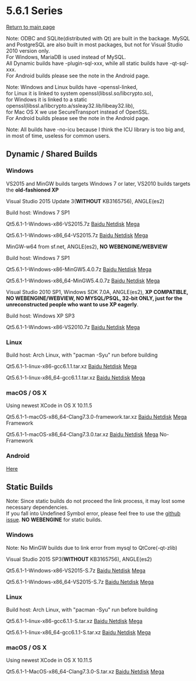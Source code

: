 # 5.6.1 Series

[Return to main page](index.md)

Note: ODBC and SQLite(distributed with Qt) are built in the backage. MySQL and PostgreSQL are also built in most packages, but not for Visual Studio 2010 version only.  
For Windows, MariaDB is used instead of MySQL.   
All Dynamic builds have -plugin-sql-xxx, while all static builds have -qt-sql-xxx.   
For Android builds please see the note in the Android page.

Note: Windows and Linux builds have -openssl-linked,  
for Linux it is linked to system openssl(libssl.so/libcrypto.so),   
for Windows it is linked to a static openssl(libssl.a/libcrypto.a/ssleay32.lib/libeay32.lib),   
for Mac OS X we use SecureTransport instead of OpenSSL.   
For Android builds please see the note in the Android page.

Note: All builds have -no-icu because I think the ICU library is too big and, in most of time, useless for common users.

## Dynamic / Shared Builds

### Windows

VS2015 and MinGW builds targets Windows 7 or later, VS2010 builds targets the __old-fashioned XP__

Visual Studio 2015 Update 3(__WITHOUT__ KB3165756), ANGLE(es2)

Build host: Windows 7 SP1

Qt5.6.1-1-Windows-x86-VS2015.7z [Baidu Netdisk](http://pan.baidu.com/s/1eRRa3sQ) [Mega](https://mega.nz/#!oExTTDIS!RFNwlTNqir6h_BGxkagLGHkzdYMQCYPk10itS6Gkzh4)

Qt5.6.1-1-Windows-x86_64-VS2015.7z [Baidu Netdisk](http://pan.baidu.com/s/1pLpKDYj) [Mega](https://mega.nz/#!ZJYAHJrQ!WAAKDptGu__aJmQ5ZnxmmXHBQIqi0_6DUy0OdthdkSs)

MinGW-w64 from sf.net, ANGLE(es2), __NO WEBENGINE/WEBVIEW__

Build host: Windows 7 SP1

Qt5.6.1-1-Windows-x86-MinGW5.4.0.7z [Baidu Netdisk](http://pan.baidu.com/s/1jIAnBz4) [Mega](https://mega.nz/#!ZFwGUKpR!fG4WHP8o_OvAxGUbpnf___XzR2hpJXEtrrJ3A9YsC1Q)

Qt5.6.1-1-Windows-x86_64-MinGW5.4.0.7z [Baidu Netdisk](http://pan.baidu.com/s/1bpiH6Pp) [Mega](https://mega.nz/#!FVo2lSCQ!m5cfulkIUz9Bxav28uNOwBzeg_JtSOCUUc6vR7jidyw)

Visual Studio 2010 SP1, Windows SDK 7.0A, ANGLE(es2), __XP COMPATIBLE, NO WEBENGINE/WEBVIEW, NO MYSQL/PSQL, 32-bit ONLY, just for the unreconstructed people who want to use XP eagerly__.

Build host: Windows XP SP3

Qt5.6.1-1-Windows-x86-VS2010.7z [Baidu Netdisk](http://pan.baidu.com/s/1dF1AwMX) [Mega](https://mega.nz/#!hQpHXRIQ!LeGhqotSV-FcUxYEq2j2SGINvoS420qDhc5v6S5y-hA)

### Linux

Build host: Arch Linux, with "pacman -Syu" run before building

Qt5.6.1-1-linux-x86-gcc6.1.1.tar.xz [Baidu Netdisk](http://pan.baidu.com/s/1bp9fUFX) [Mega](https://mega.nz/#!1ABDwRiI!100Rbqx5x1nO3dCED6jURwDDMEZ_48X-dklhAkjY3F4)

Qt5.6.1-1-linux-x86_64-gcc6.1.1.tar.xz [Baidu Netdisk](http://pan.baidu.com/s/1i5vw6od) [Mega](https://mega.nz/#!Ud5glBhb!aKV5gjvzRHiIpCqfeRw_BsJYUA1HV121Fneh5NA0NTU)

### macOS / OS X

Using newest XCode in OS X 10.11.5

Qt5.6.1-1-macOS-x86_64-Clang7.3.0-framework.tar.xz [Baidu Netdisk](http://pan.baidu.com/s/1o7HWIOq) [Mega](https://mega.nz/#!hUAmDCaQ!ds4keLK9xaJFXFfMJ5oHVZyEMIt-G8VHmzQg90SVGeM)  Framework

Qt5.6.1-1-macOS-x86_64-Clang7.3.0.tar.xz [Baidu Netdisk](http://pan.baidu.com/s/1nuC9cMl) [Mega](https://mega.nz/#!wERFHAwL!yxG5IS8ABZkCgtXpFu524GOyoH3z6zKp9g4xXnToylc)  No-Framework

### Android

[Here](5.6.1-1-android.md)

## Static Builds

Note: Since static builds do not proceed the link process, it may lost some necessary dependencies.   
If you fall into Undefined Symbol error, please feel free to use the [github issue](https://github.com/Fsu0413/QtCompile/issues). __NO WEBENGINE__ for static builds.

### Windows

Note: No MinGW builds due to link error from mysql to QtCore(-qt-zlib)

Visual Studio 2015 SP3(__WITHOUT__ KB3165756), ANGLE(es2)

Qt5.6.1-1-Windows-x86-VS2015-S.7z [Baidu Netdisk](http://pan.baidu.com/s/1jIi3unW) [Mega](https://mega.nz/#!sAoxxSha!V5BTBh7H5mVUjWPK80MgMshF2jfvXw8SWpgwC5rCR7U)

Qt5.6.1-1-Windows-x86_64-VS2015-S.7z [Baidu Netdisk](http://pan.baidu.com/s/1o7HWLF8) [Mega](https://mega.nz/#!FIokDAyZ!yUHFvqYGI0S6pVkx4VSRxr8daOcOCO7oESmx-sGqep8)

### Linux

Build host: Arch Linux, with "pacman -Syu" run before building

Qt5.6.1-1-linux-x86-gcc6.1.1-S.tar.xz [Baidu Netdisk](http://pan.baidu.com/s/1o8cV3ho) [Mega](https://mega.nz/#!lMpzDYyS!JPgv0Oih7agKaeHv14sx46810x8RHqk9BlHNAh0gr2U)

Qt5.6.1-1-linux-x86_64-gcc6.1.1-S.tar.xz [Baidu Netdisk](http://pan.baidu.com/s/1gfsIKDH) [Mega](https://mega.nz/#!0UYwHbjT!653SHfLOSbI8l4tYieuBoqy4gwU8oapQJSKfF8RB-sA)

### macOS / OS X

Using newest XCode in OS X 10.11.5

Qt5.6.1-1-MacOS-x86_64-Clang7.3.0-S.tar.xz [Baidu Netdisk](http://pan.baidu.com/s/1c1AP52w) [Mega](https://mega.nz/#!JdpmWYSK!OUq83VMpDfhGdNMsz0Uencv33YeV4WUORd1yMvFSYSI)
